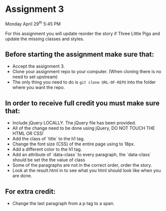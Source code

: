 # Assignment 3

Monday April 29<sup>th</sup> 5:45 PM

For this assignment you will update reorder the story if Three Little Pigs and update the missing classes and styles.


## Before starting the assignment make sure that:
<ul>
    <li>Accept the assignment 3.</li>
    <li>Clone your assignment repo to your computer. (When cloning there is no need to set upstream)</li>
    <li>The only thing you need to do is <code>git clone URL-OF-REPO</code> into the folder where you want the repo.</li>
</ul>

## In order to receive full credit you must make sure that:
<ul>
    <li>Include jQuery LOCALLY. The jQuery file has been provided.</li>
    <li>All of the change need to be done using jQuery, DO NOT TOUCH THE HTML OR CSS!</li>
    <li>Add the class of `title` to the h1 tag.</li>
    <li>Change the font size (CSS) of the entire page using to 18px.</li>
    <li>Add a different color to the h1 tag.</li>
    <li>Add an attribute of `data-class` to every paragraph, the `data-class` should be set the the value of class</li>
    <li>Some of the paragraphs are not in the correct order, order the story.</li>
    <li>Look at the result.html in to see what you html should look like when you are done.</li>
</ul>

## For extra credit:
 <ul>
    <li>Change the last paragraph from a p tag to a span.</li>
 </ul>